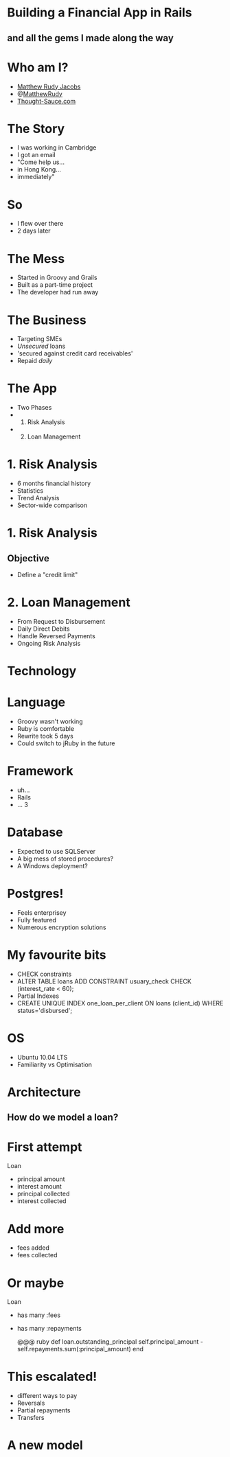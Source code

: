 # Building a Financial App in Rails #
## and all the gems I made along the way ##

# Who am I?
* [Matthew Rudy Jacobs](http://matthewrudy.com)
* @[MatthewRudy](http://twitter.com/matthewrudy)
* [Thought-Sauce.com](http://thought-sauce.com)

# The Story
* I was working in Cambridge
* I got an email
* "Come help us...
*  in Hong Kong...
*  immediately"

# So
* I flew over there
* 2 days later

# The Mess
* Started in Groovy and Grails
* Built as a part-time project
* The developer had run away

# The Business
* Targeting SMEs
* *Unsecured* loans
* 'secured against credit card receivables'
* Repaid *daily*

# The App
* Two Phases
* 1. Risk Analysis
* 2. Loan Management

# 1. Risk Analysis
* 6 months financial history
* Statistics
* Trend Analysis
* Sector-wide comparison

# 1. Risk Analysis
## Objective
* Define a "credit limit"

# 2. Loan Management
* From Request to Disbursement
* Daily Direct Debits
* Handle Reversed Payments
* Ongoing Risk Analysis

# Technology

# Language
* Groovy wasn't working
* Ruby is comfortable
* Rewrite took 5 days
* Could switch to jRuby in the future

# Framework
* uh...
* Rails
* ... 3

# Database
* Expected to use SQLServer
* A big mess of stored procedures?
* A Windows deployment?

# Postgres!
* Feels enterprisey
* Fully featured
* Numerous encryption solutions

# My favourite bits
* CHECK constraints
* ALTER TABLE loans ADD CONSTRAINT usuary_check CHECK (interest_rate < 60);
* Partial Indexes
* CREATE UNIQUE INDEX one_loan_per_client ON loans (client_id) WHERE status='disbursed';

# OS
* Ubuntu 10.04 LTS
* Familiarity vs Optimisation

# Architecture
## How do we model a loan?

# First attempt
Loan
- principal amount
- interest amount
- principal collected
- interest collected

# Add more
- fees added
- fees collected

# Or maybe
Loan
- has many :fees
- has many :repayments

  @@@ ruby
  def loan.outstanding_principal
    self.principal_amount - self.repayments.sum(:principal_amount)
  end

# This escalated!
* different ways to pay
* Reversals
* Partial repayments
* Transfers

# A new model

